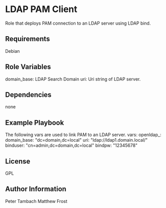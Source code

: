 LDAP PAM Client
=========

Role that deploys PAM connection to an LDAP server using LDAP bind. 

Requirements
------------
Debian

Role Variables
--------------

domain_base: LDAP Search Domain
uri: Uri string of LDAP server.


Dependencies
------------
none

Example Playbook
----------------
The following vars are used to link PAM to an LDAP server. 
  vars:
    openldap_:
      domain_base: "dc=domain,dc=local"
      uri: "ldap://ldap1.domain.local/"
      binduser: "cn=admin,dc=domain,dc=local"
      bindpw: "12345678"


License
-------

GPL

Author Information
------------------
Peter Tambach
Matthew Frost

